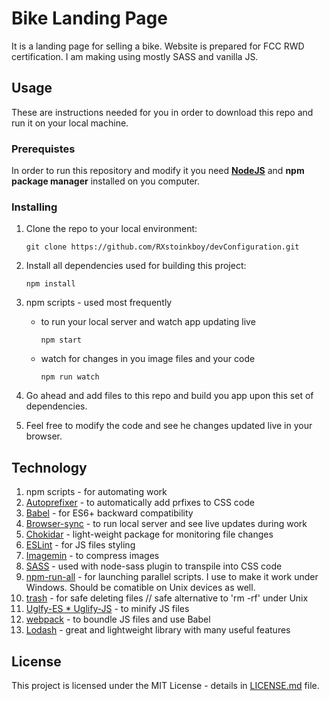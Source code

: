 # Bike Landing Page
It is a landing page for selling a bike. Website is prepared for FCC RWD certification. I am making using mostly SASS and vanilla JS. 

## Usage
These are instructions needed for you in order to download this repo and run it on your local machine.

### Prerequistes
In order to run this repository and modify it you need [**NodeJS**][1] and **npm package manager** installed on you computer. 

### Installing

1. Clone the repo to your local environment:
    ```
    git clone https://github.com/RXstoinkboy/devConfiguration.git
    ```

1. Install all dependencies used for building this project:
    ```
    npm install
    ```

1. npm scripts - used most frequently
      + to run your local server and watch app updating live
        ```
        npm start
        ```
      + watch for changes in you image files and your code
        ```
        npm run watch
        ```

1. Go ahead and add files to this repo and build you app upon this set of dependencies.

1. Feel free to modify the code and see he changes updated live in your browser. 

## Technology
1. npm scripts - for automating work
1. [Autoprefixer][2] - to automatically add prfixes to CSS code
1. [Babel][3] - for ES6+ backward compatibility
1. [Browser-sync][4] - to run local server and see live updates during work
1. [Chokidar][5] - light-weight package for monitoring file changes
1. [ESLint][6] - for JS files styling
1. [Imagemin][7] - to compress images
1. [SASS][8] - used with node-sass plugin to transpile into CSS code
1. [npm-run-all][9] - for launching parallel scripts. I use to make it work under Windows. Should be comatible on Unix devices as well.
1. [trash][10] - for safe deleting files // safe alternative to 'rm -rf' under Unix
1. [Uglfy-ES * Uglify-JS][11] - to minify JS files
1. [webpack][12] - to boundle JS files and use Babel
1. [Lodash][13] - great and lightweight library with many useful features

## License

This project is licensed under the MIT License - details in [LICENSE.md][10] file.

[1]: https://nodejs.org/en/
[2]: https://autoprefixer.github.io/
[3]: https://babeljs.io/
[4]: https://www.browsersync.io/
[5]: https://www.npmjs.com/package/chokidar
[6]: https://eslint.org/
[7]: https://github.com/imagemin/imagemin
[8]: https://sass-lang.com/
[9]: https://www.npmjs.com/package/npm-run-all
[10]: https://www.npmjs.com/package/trash
[11]: https://www.npmjs.com/package/uglify-es
[12]: https://webpack.js.org/
[13]: https://lodash.com/